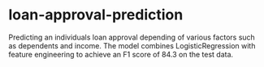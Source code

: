 # loan-approval-prediction
Predicting an individuals loan approval depending of various factors such as dependents and income.
The model combines LogisticRegression with feature engineering to achieve an F1 score of 84.3 on the test data.
